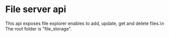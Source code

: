 # File server api
This api exposes file explorer enables to add, update, get and delete files.\n
The root folder is "file_storage".
